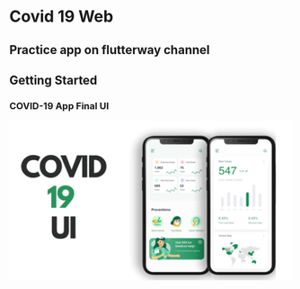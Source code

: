 # Covid 19 Web

## Practice app on flutterway channel

## Getting Started


### COVID-19 App Final UI

![App UI](/UI.png)
